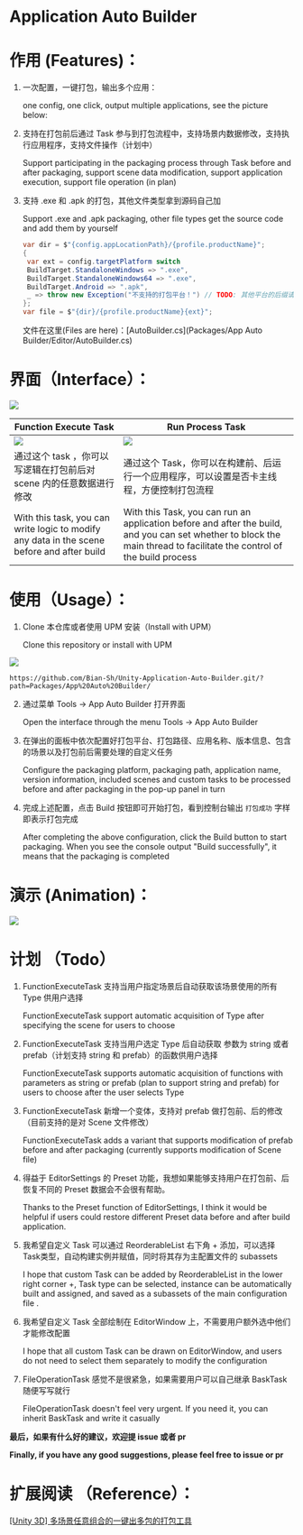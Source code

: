 # Application Auto Builder

# 作用 (Features)：

1. 一次配置，一键打包，输出多个应用：
   
    one config, one click, output multiple applications, see the picture below:

2. 支持在打包前后通过 Task 参与到打包流程中，支持场景内数据修改，支持执行应用程序，支持文件操作（计划中）
   
    Support participating in the packaging process through Task before and after packaging, support scene data modification, support application execution, support file operation (in plan)

3. 支持 .exe 和 .apk 的打包，其他文件类型拿到源码自己加
   
    Support .exe and .apk packaging, other file types get the source code and add them by yourself
   
   ```csharp
   var dir = $"{config.appLocationPath}/{profile.productName}";
   {
    var ext = config.targetPlatform switch
    BuildTarget.StandaloneWindows => ".exe",
    BuildTarget.StandaloneWindows64 => ".exe",
    BuildTarget.Android => ".apk",
    _ => throw new Exception("不支持的打包平台！") // TODO: 其他平台的后缀请各领域专家补充，欢迎提 PR
   };
   var file = $"{dir}/{profile.productName}{ext}";
   ```
   
   文件在这里(Files are here)：[AutoBuilder.cs](Packages/App Auto Builder/Editor/AutoBuilder.cs)

# 界面（Interface）：

![](doc/interface.png)

| Function Execute Task                                                                      | Run Process Task                                                                                                                                                       |
| ------------------------------------------------------------------------------------------ | ---------------------------------------------------------------------------------------------------------------------------------------------------------------------- |
| ![](doc/FuncExecuteTask.png)                                                               | ![](doc/RunProcessTask.png)                                                                                                                                            |
| 通过这个 task ，你可以写逻辑在打包前后对 scene 内的任意数据进行修改                                                   | 通过这个 Task，你可以在构建前、后运行一个应用程序，可以设置是否卡主线程，方便控制打包流程                                                                                                                        |
| With this task, you can write logic to modify any data in the scene before and after build | With this Task, you can run an application before and after the build, and you can set whether to block the main thread to facilitate the control of the build process |

# 使用（Usage）：

1. Clone 本仓库或者使用 UPM 安装（Install with UPM）
   
    Clone this repository or install with UPM

![](doc/install.png)

```
https://github.com/Bian-Sh/Unity-Application-Auto-Builder.git/?path=Packages/App%20Auto%20Builder/
```

2. 通过菜单 Tools -> App Auto Builder 打开界面
   
    Open the interface through the menu Tools -> App Auto Builder

3. 在弹出的面板中依次配置好打包平台、打包路径、应用名称、版本信息、包含的场景以及打包前后需要处理的自定义任务
   
    Configure the packaging platform, packaging path, application name, version information, included scenes and custom tasks to be processed before and after packaging in the pop-up panel in turn

4. 完成上述配置，点击 Build 按钮即可开始打包，看到控制台输出 `打包成功` 字样即表示打包完成
   
    After completing the above configuration, click the Build button to start packaging. When you see the console output "Build successfully", it means that the packaging is completed

# 演示 (Animation)：

![](doc/autobuilder.gif)

# 计划 （Todo）

1. FunctionExecuteTask 支持当用户指定场景后自动获取该场景使用的所有 Type 供用户选择                
   
    FunctionExecuteTask support automatic acquisition of Type after specifying the scene for users to choose

2. FunctionExecuteTask 支持当用户选定 Type 后自动获取 参数为 string 或者 prefab（计划支持 string 和 prefab）的函数供用户选择
   
    FunctionExecuteTask supports automatic acquisition of functions with parameters as string or prefab (plan to support string and prefab) for users to choose after the user selects Type

3. FunctionExecuteTask 新增一个变体，支持对 prefab 做打包前、后的修改（目前支持的是对 Scene 文件修改）
   
    FunctionExecuteTask adds a variant that supports modification of prefab before and after packaging (currently supports modification of Scene file)

4. 得益于 EditorSettings 的 Preset 功能，我想如果能够支持用户在打包前、后恢复不同的 Preset 数据会不会很有帮助。
   
    Thanks to the Preset function of EditorSettings, I think it would be helpful if users could restore different Preset data before and after build application.

5. 我希望自定义 Task 可以通过 ReorderableList 右下角 + 添加，可以选择 Task类型，自动构建实例并赋值，同时将其存为主配置文件的 subassets 
   
    I hope that custom Task can be added by ReorderableList in the lower right corner +, Task type can be selected, instance can be automatically built and assigned, and saved as a subassets of the main configuration file .

6. 我希望自定义 Task 全部绘制在 EditorWindow 上，不需要用户额外选中他们才能修改配置
   
    I hope that all custom Task can be drawn on EditorWindow, and users do not need to select them separately to modify the configuration

7. FileOperationTask 感觉不是很紧急，如果需要用户可以自己继承 BaskTask 随便写写就行
   
    FileOperationTask doesn't feel very urgent. If you need it, you can inherit BaskTask and write it casually

**最后，如果有什么好的建议，欢迎提 issue 或者 pr**

**Finally, if you have any good suggestions, please feel free to issue or pr**

# 扩展阅读 （Reference）：

[[Unity 3D] 多场景任意组合的一键出多包的打包工具](https://www.jianshu.com/p/4ad5be33b60b?v=1667139567703) 
